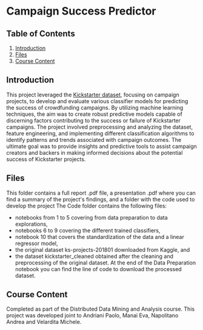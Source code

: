 # Campaign Success Predictor

## Table of Contents

1. [Introduction](#introduction)
2. [Files](#usage)
3. [Course Content](#installation)
 
## Introduction
This project leveraged the [Kickstarter dataset](https://www.kaggle.com/datasets/kemical/kickstarter-projects), focusing on campaign projects, to develop and evaluate various classifier models for predicting the success of crowdfunding campaigns. By utilizing machine learning techniques, the aim was to create robust predictive models capable of discerning factors contributing to the success or failure of Kickstarter campaigns. The project involved preprocessing and analyzing the dataset, feature engineering, and implementing different classification algorithms to identify patterns and trends associated with campaign outcomes. The ultimate goal was to provide insights and predictive tools to assist campaign creators and backers in making informed decisions about the potential success of Kickstarter projects.

## Files
This folder contains a full report .pdf file, a presentation .pdf where you can find a summary of the project's findings, and a folder with the code used to develop the project
The Code folder contains the following files:
  * notebooks from 1 to 5 covering from data preparation to data explorations,
  * notebooks 6 to 9 covering the different trained classifiers,
  * notebook 10 that covers the standardization of the data and a linear regressor model,
  * the original dataset ks-projects-201801 downloaded from Kaggle, and
  * the dataset kickstarter_cleaned obtained after the cleaning and preprocessing of the original dataset. At the end of the Data Preparation notebook you can find the line of code to download the processed dataset.

## Course Content
Completed as part of the Distributed Data Mining and Analysis course. This project was developed joint to Andriani Paolo, Manai Eva, Napolitano Andrea and Velardita Michele.
